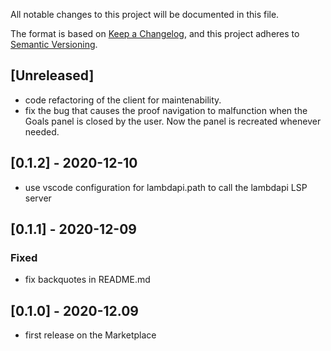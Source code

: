 All notable changes to this project will be documented in this file.

The format is based on [Keep a Changelog](https://keepachangelog.com/),
and this project adheres to [Semantic Versioning](https://semver.org/).

## [Unreleased]
- code refactoring of the client for maintenability.
- fix the bug that causes the proof navigation to malfunction when the Goals panel is closed by the user. Now the panel is recreated whenever needed.

## [0.1.2] - 2020-12-10
- use vscode configuration for lambdapi.path to call the lambdapi LSP server

## [0.1.1] - 2020-12-09

### Fixed
- fix backquotes in README.md

## [0.1.0] - 2020-12.09
- first release on the Marketplace
